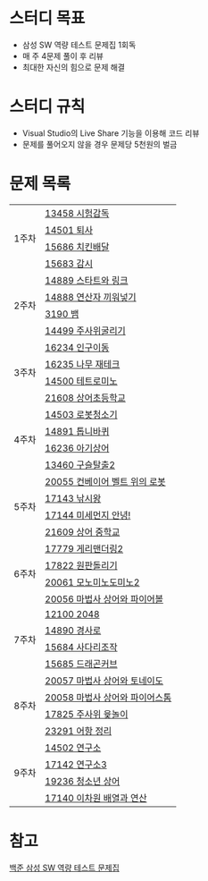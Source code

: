 # 스터디 목표

- 삼성 SW 역량 테스트 문제집 1회독
- 매 주 4문제 풀이 후 리뷰
- 최대한 자신의 힘으로 문제 해결

# 스터디 규칙

- Visual Studio의 Live Share 기능을 이용해 코드 리뷰
- 문제를 풀어오지 않을 경우 문제당 5천원의 벌금

# 문제 목록
<table>
  <tr>
    <td rowspan="4">1주차</td>
    <td>
      <a href="https://www.acmicpc.net/problem/13458">13458 시험감독</a>
    </td>
  </tr>
  <tr>
    <td>
      <a href="https://www.acmicpc.net/problem/14501">14501 퇴사</a>
    </td>
  </tr>
  <tr>
    <td>
      <a href="https://www.acmicpc.net/problem/15686">15686 치킨배달</a>
    </td>
  </tr>
  <tr>
    <td>
      <a href="https://www.acmicpc.net/problem/15683">15683 감시</a>
    </td>
  </tr>
  <tr>
    <td rowspan="4">2주차</td>
    <td>
      <a href="https://www.acmicpc.net/problem/14889">14889 스타트와 링크</a>
    </td>
  </tr>
  <tr>
    <td>
      <a href="https://www.acmicpc.net/problem/14888">14888 연산자 끼워넣기</a>
    </td>
  </tr>
  <tr>
    <td>
      <a href="https://www.acmicpc.net/problem/3190">3190 뱀</a>
    </td>
  </tr>
  <tr>
    <td>
      <a href="https://www.acmicpc.net/problem/14499">14499 주사위굴리기</a>
    </td>
  </tr>
  <tr>
    <td rowspan="4">3주차</td>
    <td>
      <a href="https://www.acmicpc.net/problem/16234">16234 인구이동</a>
    </td>
  </tr>
  <tr>
    <td>
      <a href="https://www.acmicpc.net/problem/16235">16235 나무 재테크</a>
    </td>
  </tr>
  <tr>
    <td>
      <a href="https://www.acmicpc.net/problem/14500">14500 테트로미노</a>
    </td>
  </tr>
  <tr>
    <td>
      <a href="https://www.acmicpc.net/problem/21608">21608 상어초등학교</a>
    </td>
  </tr>
  <tr>
    <td rowspan="4">4주차</td>
    <td>
      <a href="https://www.acmicpc.net/problem/14503">14503 로봇청소기</a>
    </td>
  </tr>
  <tr>
    <td>
      <a href="https://www.acmicpc.net/problem/14891">14891 톱니바퀴</a>
    </td>
  </tr>
  <tr>
    <td>
      <a href="https://www.acmicpc.net/problem/16236">16236 아기상어</a>
    </td>
  </tr>
  <tr>
    <td>
      <a href="https://www.acmicpc.net/problem/13460">13460 구슬탈출2</a>
    </td>
  </tr>
  <tr>
    <td rowspan="4">5주차</td>
    <td>
      <a href="https://www.acmicpc.net/problem/20055">20055 컨베이어 벨트 위의 로봇</a>
    </td>
  </tr>
  <tr>
    <td>
      <a href="https://www.acmicpc.net/problem/17143">17143 낚시왕</a>
    </td>
  </tr>
  <tr>
    <td>
      <a href="https://www.acmicpc.net/problem/17144">17144 미세먼지 안녕!</a>
    </td>
  </tr>
  <tr>
    <td>
      <a href="https://www.acmicpc.net/problem/21609">21609 상어 중학교</a>
    </td>
  </tr>
  <tr>
    <td rowspan="4">6주차</td>
    <td>
      <a href="https://www.acmicpc.net/problem/17779">17779 게리맨더링2</a>
    </td>
  </tr>
  <tr>
    <td>
      <a href="https://www.acmicpc.net/problem/17822">17822 원판돌리기</a>
    </td>
  </tr>
  <tr>
    <td>
      <a href="https://www.acmicpc.net/problem/20061">20061 모노미노도미노2</a>
    </td>
  </tr>
  <tr>
    <td>
      <a href="https://www.acmicpc.net/problem/20056">20056 마법사 상어와 파이어볼</a>
    </td>
  </tr>
  <tr>
    <td rowspan="4">7주차</td>
    <td>
      <a href="https://www.acmicpc.net/problem/12100">12100 2048</a>
    </td>
  </tr>
  <tr>
    <td>
      <a href="https://www.acmicpc.net/problem/14890">14890 경사로</a>
    </td>
  </tr>
  <tr>
    <td>
      <a href="https://www.acmicpc.net/problem/15684">15684 사다리조작</a>
    </td>
  </tr>
  <tr>
    <td>
      <a href="https://www.acmicpc.net/problem/15685">15685 드래곤커브</a>
    </td>
  </tr>
  <tr>
    <td rowspan="4">8주차</td>
    <td>
      <a href="https://www.acmicpc.net/problem/20057">20057 마법사 상어와 토네이도</a>
    </td>
  </tr>
  <tr>
    <td>
      <a href="https://www.acmicpc.net/problem/20058">20058 마법사 상어와 파이어스톰</a>
    </td>
  </tr>
  <tr>
    <td>
      <a href="https://www.acmicpc.net/problem/17825">17825 주사위 윷놀이</a>
    </td>
  </tr>
  <tr>
    <td>
      <a href="https://www.acmicpc.net/problem/23291">23291 어항 정리</a>
    </td>
  </tr>
  <tr>
    <td rowspan="4">9주차</td>
    <td>
      <a href="https://www.acmicpc.net/problem/14502">14502 연구소</a>
    </td>
  </tr>
  <tr>
    <td>
      <a href="https://www.acmicpc.net/problem/17142">17142 연구소3</a>
    </td>
  </tr>
  <tr>
    <td>
      <a href="https://www.acmicpc.net/problem/19236">19236 청소년 상어</a>
    </td>
  </tr>
  <tr>
    <td>
      <a href="https://www.acmicpc.net/problem/17140">17140 이차원 배열과 연산</a>
    </td>
  </tr>
</table>

# 참고
[백준 삼성 SW 역량 테스트 문제집](https://www.acmicpc.net/workbook/view/1152)
